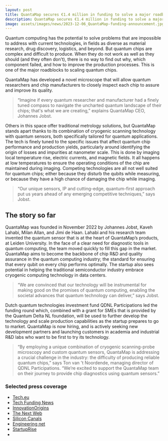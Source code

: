 ```yaml
---
layout: post
title: QuantaMap secures €1.4 million in funding to solve a major roadblock in the quantum revolution
description: QuantaMap secures €1.4 million in funding to solve a major roadblock in the quantum revolution 
image: assets/images/news/2023-12-06_QuantaMap-funding-announcement.jpg
---
```


Quantum computing has the potential to solve problems that are impossible to address with current technologies, in fields as diverse as material research, drug discovery, logistics, and beyond. 
But quantum chips are complex and difficult to produce. When they do not work as well as they should (and they often don’t), there is no way to find out why, which component failed, and how to improve the production processes. This is one of the major roadblocks to scaling quantum chips. 

QuantaMap has developed a novel microscope that will allow quantum researchers and chip manufacturers to closely inspect each chip to assure and improve its quality. 

>“Imagine if every quantum researcher and manufacturer had a finely tuned compass to navigate the uncharted quantum landscape of their chips; that's what we are creating,” explains QuantaMap CEO, Johannes Jobst.

Others in this space offer traditional metrology solutions, but QuantaMap stands apart thanks to its combination of cryogenic scanning technology with quantum sensors, both specifically tailored for quantum applications. 
The tech is finely tuned to the specific issues that affect quantum chip performance and production yields, particularly around identifying the origin of losses and impurities at  nanometer scale. This is done by imaging local temperature rise, electric currents, and magnetic fields. It all happens at low temperatures to ensure the operating conditions of the chip are maintained during imaging.
Competing technologies are all not well suited for quantum chips; either because they disturb the qubits while measuring, or because they have a high chance of damaging the chip while imaging.

>“Our unique sensors, IP and cutting-edge, quantum-first approach put us years ahead of any emerging competitive techniques,” says Jobst.

## The story so far

QuantaMap was founded in November 2022 by Johannes Jobst, Kaveh Lahabi, Milan Allan, and Jimi de Haan.
Lahabi and his research team invented the quantum sensor that is at the heart of QuantaMap’s products, at Leiden University. In the face of a clear need for diagnostic tools in quantum computing, the team moved quickly to fill this gap in the market. 
QuantaMap aims to become the backbone of chip R&D and quality assurance in the quantum computing industry; the standard for ensuring that every qubit on every chip performs optimally. The startup also sees potential in helping the traditional semiconductor industry embrace cryogenic computing technology in data centers.

>“We are convinced that our technology will be instrumental for making good on the promises of quantum computing, enabling the societal advances that quantum technology can deliver,” says Jobst.

Dutch quantum technologies investment fund QDNL Participations led the funding round which, combined with a grant for SMEs that is provided by the Quantum Delta NL foundation, will be used to further develop the technology and scale production capabilities as the startup prepares to go to market. 
QuantaMap is now hiring, and is actively seeking new development partners and launching customers in academia and industrial R&D labs who want to be first to try its technology.

>“By employing a unique combination of cryogenic scanning-probe microscopy and custom quantum sensors, QuantaMap is addressing a crucial challenge in the industry: the difficulty of producing reliable quantum chips,” says Ton van 't Noordende, managing director of QDNL Participations. 
 “We’re excited to support the QuantaMap team on their journey to provide chip diagnostics using quantum sensors.”

 ### Selected press coverage
-	[Tech.eu](https://tech.eu/2023/12/06/quantamap-secures-eur14m-funding-to-enhance-quantum-chip-production/)
-	[Tech Funding News](https://techfundingnews.com/quantamap-snaps-e1-4m-funding-to-tackle-a-crucial-hurdle-in-quantum-revolution/)
-	[InnovationOrigins](https://innovationorigins.com/en/quantamap-raises-e1-4-million-to-overcome-hurdle-in-quantum/) 
-	[The Next Web](https://thenextweb.com/news/quantum-first-microscope-solve-chip-inspection)
-	[Silicon Canals](https://siliconcanals.com/crowdfunding/quantamap-raises-1-4m/)
-   [Engineering net](https://engineeringnet.be/nl/nieuws/item/22283/nieuwe-spin-off-om-cruciale-hindernis-in-quantumrevolutie-te-overwinnen) 
-	[StartupRise](https://startuprise.co.uk/quantum-startup-quantamap-raises-e1-4-mn-funding/)  
-	

